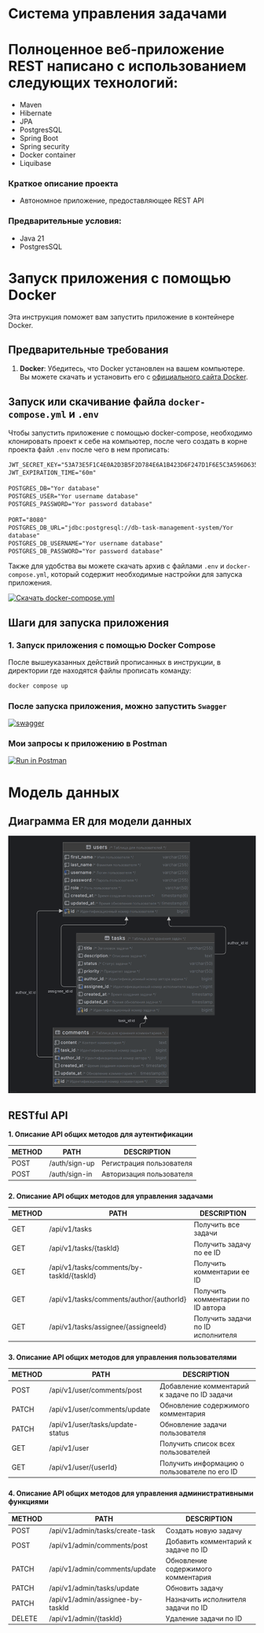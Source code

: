 # Система управления задачами

# Полноценное веб-приложение REST написано с использованием следующих технологий:

- Maven
- Hibernate
- JPA
- PostgresSQL
- Spring Boot
- Spring security
- Docker container
- Liquibase

### Краткое описание проекта

- Автономное приложение, предоставляющее REST API

### Предварительные условия:

- Java 21
- PostgresSQL

# Запуск приложения с помощью Docker

Эта инструкция поможет вам запустить приложение в контейнере Docker.

## Предварительные требования

1. **Docker**: Убедитесь, что Docker установлен на вашем компьютере. Вы можете скачать и установить его
   с [официального сайта Docker](https://www.docker.com/get-started).

## Запуск или скачивание файла `docker-compose.yml` и `.env`

Чтобы запустить приложение с помощью docker-compose, необходимо клонировать проект к себе на компьютер, после чего
создать
в корне проекта файл `.env` после чего в нем прописать:

```.dotenv
JWT_SECRET_KEY="53A73E5F1C4E0A2D3B5F2D784E6A1B423D6F247D1F6E5C3A596D635A75327855"
JWT_EXPIRATION_TIME="60m"

POSTGRES_DB="Yor database"
POSTGRES_USER="Yor username database"
POSTGRES_PASSWORD="Yor password database"

PORT="8080"
POSTGRES_DB_URL="jdbc:postgresql://db-task-management-system/Yor database"
POSTGRES_DB_USERNAME="Yor username database"
POSTGRES_DB_PASSWORD="Yor password database"
```

Также для удобства вы можете скачать архив с файлами `.env` и `docker-compose.yml`, который содержит необходимые
настройки для запуска приложения.

[![Скачать docker-compose.yml](https://img.shields.io/badge/Скачать%20docker--compose.yml-blue)](https://drive.google.com/drive/folders/1ztmCCncx75RUAmWTNZv3hBcFH6u-fr1M?usp=drive_link)

## Шаги для запуска приложения

### 1. Запуск приложения с помощью Docker Compose

После вышеуказанных действий прописанных в инструкции, в директории где находятся файлы прописать команду:

```bash
docker compose up
```

### После запуска приложения, можно запустить ```Swagger```

[![swagger](https://img.shields.io/badge/Открыть%20swagger-ui-green)](http://localhost:8080/swagger-ui/index.html)

### Мои запросы к приложению в Postman

[![Run in Postman](https://run.pstmn.io/button.svg)](https://documenter.getpostman.com/view/21948648/2sAYkDMLRS)

# Модель данных

## Диаграмма ER для модели данных

<a href="materials/db_diagram.png">
    <img src="materials/db_diagram.png" alt="db_diagram" width="600"/>
</a>

## RESTful API

**1. Описание API общих методов для аутентификации**

| METHOD | PATH          | DESCRIPTION              |
|--------|---------------|--------------------------|
| POST   | /auth/sign-up | Регистрация пользователя |
| POST   | /auth/sign-in | Авторизация пользователя |

###

**2. Описание API общих методов для управления задачами**

| METHOD | PATH                                      | DESCRIPTION                       |
|--------|-------------------------------------------|-----------------------------------|
| GET    | /api/v1/tasks                             | Получить все задачи               |
| GET    | /api/v1/tasks/{taskId}                    | Получить задачу по ее ID          |
| GET    | /api/v1/tasks/comments/by-taskId/{taskId} | Получить комментарии ее ID        |
| GET    | /api/v1/tasks/comments/author/{authorId}  | Получить комментарии по ID автора |
| GET    | /api/v1/tasks/assignee/{assigneeId}       | Получить задачи по ID исполнителя |

###

**3. Описание API общих методов для управления пользователями**

| METHOD | PATH                             | DESCRIPTION                                  |
|--------|----------------------------------|----------------------------------------------|
| POST   | /api/v1/user/comments/post       | Добавление комментарий к задаче по ID задачи |
| PATCH  | /api/v1/user/comments/update     | Обновление содержимого комментария           |
| PATCH  | /api/v1/user/tasks/update-status | Обновление задачи пользователя               |
| GET    | /api/v1/user                     | Получить список всех пользователей           |
| GET    | /api/v1/user/{userId}            | Получить информацию о пользователе по его ID |

###

**4. Описание API общих методов для управления административными функциями**

| METHOD | PATH                             | DESCRIPTION                         |
|--------|----------------------------------|-------------------------------------|
| POST   | /api/v1/admin/tasks/create-task  | Создать новую задачу                |
| POST   | /api/v1/admin/comments/post      | Добавить комментарий к задаче по ID |
| PATCH  | /api/v1/admin/comments/update    | Обновление содержимого комментария  |
| PATCH  | /api/v1/admin/tasks/update       | Обновить задачу                     |
| PATCH  | /api/v1/admin/assignee-by-taskId | Назначить исполнителя задачи по ID  |
| DELETE | /api/v1/admin/{taskId}           | Удаление задачи по ID               |